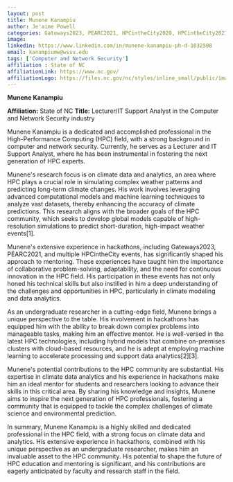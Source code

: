 ```yaml
---
layout: post
title: Munene Kanampiu
author: Je'aime Powell
categories: Gateways2023, PEARC2021, HPCintheCity2020, HPCintheCity2021, HPCintheCity2022
image: 
linkedin: https://www.linkedin.com/in/munene-kanampiu-ph-d-1032508
email: kanampiumw@wssu.edu
tags: ['Computer and Network Security']
affiliation : State of NC 
affiliationLink: https://www.nc.gov/
affiliationLogo: https://files.nc.gov/nc/styles/inline_small/public/images/2021-09/nclogo.png?VersionId=VShhKgaeXYxtoxXay.IeOzrUAUCg5YKY&itok=wzDXTWKT                      
---
```


**Munene Kanampiu**
 
 **Affiliation:** State of NC
 **Title:** Lecturer/IT Support Analyst in the Computer and Network Security industry
 
 Munene Kanampiu is a dedicated and accomplished professional in the High-Performance Computing (HPC) field, with a strong background in computer and network security. Currently, he serves as a Lecturer and IT Support Analyst, where he has been instrumental in fostering the next generation of HPC experts.
 
 Munene's research focus is on climate data and analytics, an area where HPC plays a crucial role in simulating complex weather patterns and predicting long-term climate changes. His work involves leveraging advanced computational models and machine learning techniques to analyze vast datasets, thereby enhancing the accuracy of climate predictions. This research aligns with the broader goals of the HPC community, which seeks to develop global models capable of high-resolution simulations to predict short-duration, high-impact weather events[1].
 
 Munene's extensive experience in hackathons, including Gateways2023, PEARC2021, and multiple HPCintheCity events, has significantly shaped his approach to mentoring. These experiences have taught him the importance of collaborative problem-solving, adaptability, and the need for continuous innovation in the HPC field. His participation in these events has not only honed his technical skills but also instilled in him a deep understanding of the challenges and opportunities in HPC, particularly in climate modeling and data analytics.
 
 As an undergraduate researcher in a cutting-edge field, Munene brings a unique perspective to the table. His involvement in hackathons has equipped him with the ability to break down complex problems into manageable tasks, making him an effective mentor. He is well-versed in the latest HPC technologies, including hybrid models that combine on-premises clusters with cloud-based resources, and he is adept at employing machine learning to accelerate processing and support data analytics[2][3].
 
 Munene's potential contributions to the HPC community are substantial. His expertise in climate data analytics and his experience in hackathons make him an ideal mentor for students and researchers looking to advance their skills in this critical area. By sharing his knowledge and insights, Munene aims to inspire the next generation of HPC professionals, fostering a community that is equipped to tackle the complex challenges of climate science and environmental prediction.
 
 In summary, Munene Kanampiu is a highly skilled and dedicated professional in the HPC field, with a strong focus on climate data and analytics. His extensive experience in hackathons, combined with his unique perspective as an undergraduate researcher, makes him an invaluable asset to the HPC community. His potential to shape the future of HPC education and mentoring is significant, and his contributions are eagerly anticipated by faculty and research staff in the field.  
                    
